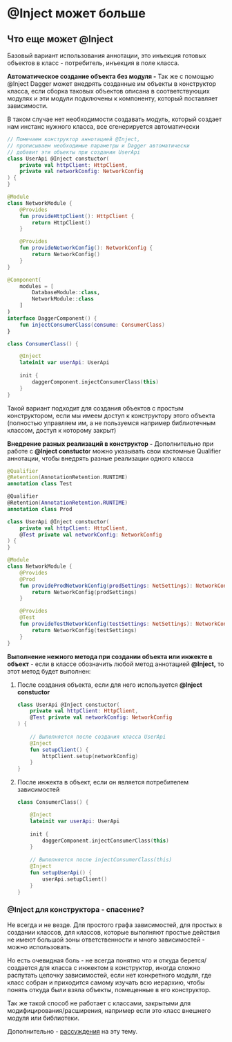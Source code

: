 # @Inject может больше

## Что еще может @Inject

Базовый вариант использования аннотации, это инъекция готовых объектов в класс - потребитель, инъекция в поле класса.

**Автоматическое создание объекта без модуля -** Так же с помощью @Inject Dagger может внедрять созданные им объекты в конструктор класса, если сборка таковых объектов описана в соответствующих модулях и эти модули подключены к компоненту, который поставляет зависимости.

В таком случае нет необходимости создавать модуль, который создает нам инстанс нужного класса, все сгенерируется автоматически

```kotlin
// Помечаем конструктор аннотацией @Inject, 
// прописываем необходимые параметры и Dagger автоматически 
// добавит эти объекты при создании UserApi
class UserApi @Inject constuctor(
	private val httpClient: HttpClient,
	private val networkConfig: NetworkConfig
) {
}

@Module
class NetworkModule {
	@Provides
	fun provideHttpClient(): HttpClient {
		return HttpClient()
	}

	@Provides
	fun provideNetworkConfig(): NetworkConfig {
		return NetworkConfig()
	}
}

@Component(
	modules = [
		DatabaseModule::class,
		NetworkModule::class
	]
)
interface DaggerComponent() {
	fun injectConsumerClass(consume: ConsumerClass)
}

class ConsumerClass() {

	@Inject
	lateinit var userApi: UserApi
	
	init {
		daggerComponent.injectConsumerClass(this)
	}
}
```

Такой вариант подходит для создания объектов с простым конструктором, если мы имеем доступ к конструктору этого объекта (полностью управляем им, а не пользуемся например библиотечным классом, доступ к которому закрыт)

**Внедрение разных реализаций в конструктор -** Дополнительно при работе с **@Inject constucto**r можно указывать свои кастомные Qualifier аннотации, чтобы внедрять разные реализации одного класса

```kotlin
@Qualifier
@Retention(AnnotationRetention.RUNTIME)
annotation class Test

@Qualifier
@Retention(AnnotationRetention.RUNTIME)
annotation class Prod

class UserApi @Inject constuctor(
	private val httpClient: HttpClient,
	@Test private val networkConfig: NetworkConfig
) {
}

@Module
class NetworkModule {
	@Provides
	@Prod
	fun provideProdNetworkConfig(prodSettings: NetSettings): NetworkConfig {
		return NetworkConfig(prodSettings)
	}

	@Provides
	@Test
	fun provideTestNetworkConfig(testSettings: NetSettings): NetworkConfig {
		return NetworkConfig(testSettings)
	}
}
```

**Выполнение нежного метода при создании объекта или инжекте в объект** - если в классе обозначить любой метод аннотацией **@Inject,** то этот метод будет выполнен:

1. После создания объекта, если для него используется **@Inject constuctor**
    
    ```kotlin
    class UserApi @Inject constuctor(
    	private val httpClient: HttpClient,
    	@Test private val networkConfig: NetworkConfig
    ) {
    	
    	// Выполняется после создания класса UserApi
    	@Inject
    	fun setupClient() {
    		httpClient.setup(networkConfig)
    	}
    }
    ```
    
2. После инжекта в объект, если он является потребителем зависимостей
    
    ```kotlin
    class ConsumerClass() {
    
    	@Inject
    	lateinit var userApi: UserApi
    	
    	init {
    		daggerComponent.injectConsumerClass(this)
    	}
    	
    	// Выполняется после injectConsumerClass(this)
    	@Inject
    	fun setupUserApi() {
    		userApi.setupClient()
    	}
    }
    ```
    

### @Inject для конструктора - спасение?

Не всегда и не везде. Для простого графа зависимостей, для простых в создании классов, для классов, которые выполняют простые действия не имеют большой зоны ответственности и много зависимостей - можно использовать.

Но есть очевидная боль - не всегда понятно что и откуда берется/создается для класса с инжектом в конструктор, иногда сложно распутать цепочку зависимостей, если нет конкретного модуля, где класс собран и приходится самому изучать всю иерархию, чтобы понять откуда были взяла объекты, помещенные в его конструктор.

Так же такой способ не работает с классами, закрытыми для модифицирования/расширения, например если это класс внешнего модуля или библиотеки.

Дополнительно - [рассуждения](https://proandroiddev.com/dagger-and-inject-on-constructors-do-or-dont-9d97e7c93f84) на эту тему.